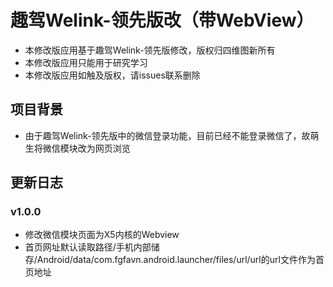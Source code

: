 # 趣驾Welink-领先版改（带WebView）

* 本修改版应用基于趣驾Welink-领先版修改，版权归四维图新所有
* 本修改版应用只能用于研究学习
* 本修改版应用如触及版权，请issues联系删除

## 项目背景

* 由于趣驾Welink-领先版中的微信登录功能，目前已经不能登录微信了，故萌生将微信模块改为网页浏览

## 更新日志

### v1.0.0
* 修改微信模块页面为X5内核的Webview
* 首页网址默认读取路径/手机内部储存/Android/data/com.fgfavn.android.launcher/files/url/url的url文件作为首页地址
